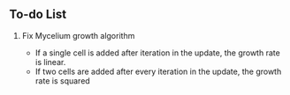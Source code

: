 
## To-do List 

1. Fix Mycelium growth algorithm 

	- If a single cell is added after iteration in the update, the growth rate is linear. 
	- If two cells are added after every iteration in the update, the growth rate is squared